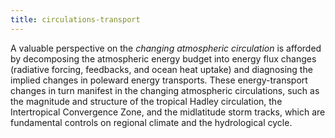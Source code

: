 ```yaml
---
title: circulations-transport 
---
```


<!-- A 75-100 word paragraph describing the motivation behind these projects -->

A valuable perspective on the *changing atmospheric circulation* is afforded by decomposing the atmospheric energy budget into energy flux changes (radiative forcing, feedbacks, and ocean heat uptake) and diagnosing the implied changes in poleward energy transports. These energy-transport changes in turn manifest in the changing atmospheric circulations, such as the magnitude and structure of the tropical Hadley circulation, the Intertropical Convergence Zone, and the midlatitude storm tracks, which are fundamental controls on regional climate and the hydrological cycle. 

